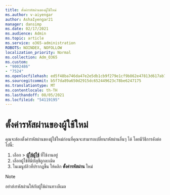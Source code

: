 ```yaml
---
title: ตั้งค่ารหัสผ่านของผู้ใช้ใหม่
ms.author: v-aiyengar
author: AshaIyengar21
manager: dansimp
ms.date: 02/17/2021
ms.audience: Admin
ms.topic: article
ms.service: o365-administration
ROBOTS: NOINDEX, NOFOLLOW
localization_priority: Normal
ms.collection: Adm_O365
ms.custom:
- "9002486"
- "7524"
ms.openlocfilehash: ed5f48ba746da47e2e5db1cb9f279e1cf9b862e47813d617ab7df18ed64725ed
ms.sourcegitcommit: b5f7da89a650d2915dc652449623c78be6247175
ms.translationtype: MT
ms.contentlocale: th-TH
ms.lasthandoff: 08/05/2021
ms.locfileid: "54119195"
---
```

# <a name="reset-the-users-password"></a>ตั้งค่ารหัสผ่านของผู้ใช้ใหม่

คุณจะต้องตั้งค่ารหัสผ่านของผู้ใช้ใหม่ก่อนที่คุณจะสามารถเปลี่ยนรหัสผ่านอื่นๆ ได้ โดยมีวิธีการดังต่อไปนี้:

1. เลือก  >  **[ผู้ใช้ผู้ใช้](https://go.microsoft.com/fwlink/p/?linkid=834822)** ที่ใช้งานอยู่
1. เลือกผู้ใช้ที่มีบัญชีถูกละเมิด
1. ในเมนูปลิวที่ปรากฏขึ้น ให้คลิก **ตั้งค่ารหัสผ่าน** ใหม่

> [!NOTE]
> อย่าส่งรหัสผ่านให้กับผู้ใช้ผ่านทางอีเมล
